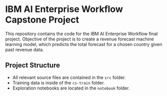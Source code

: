 # IBM AI Enterprise Workflow Capstone Project
This repository contains the code for the IBM AI Enterprise Workflow final project. Objective of the project is to create a revenue forecast machine learning model, which 
predicts the total forecast for a chosen country given past revenue data.
## Project Structure
- All relevant source files are contained in the `src` folder.
- Training data is inside of the `cs-train` folder.
- Exploration notebooks are located in the `notebook` folder.